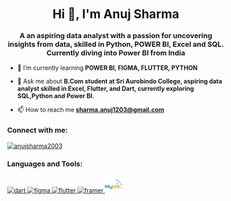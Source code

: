 <h1 align="center">Hi 👋, I'm Anuj Sharma</h1>
<h3 align="center">A an aspiring data analyst with a passion for uncovering insights from data, skilled in Python, POWER BI, Excel and SQL. Currently diving into Power BI from India</h3>

- 🌱 I’m currently learning **POWER BI, FIGMA, FLUTTER, PYTHON**

- 💬 Ask me about **B.Com student at Sri Aurobindo College, aspiring data analyst skilled in Excel, Flutter, and Dart, currently exploring SQL,Python and Power BI.**

- 📫 How to reach me **sharma.anuj1203@gmail.com**

<h3 align="left">Connect with me:</h3>
<p align="left">
<a href="https://linkedin.com/in/anujsharma2003" target="blank"><img align="center" src="https://raw.githubusercontent.com/rahuldkjain/github-profile-readme-generator/master/src/images/icons/Social/linked-in-alt.svg" alt="anujsharma2003" height="30" width="40" /></a>
</p>

<h3 align="left">Languages and Tools:</h3>
<p align="left"> <a href="https://dart.dev" target="_blank" rel="noreferrer"> <img src="https://www.vectorlogo.zone/logos/dartlang/dartlang-icon.svg" alt="dart" width="40" height="40"/> </a> <a href="https://www.figma.com/" target="_blank" rel="noreferrer"> <img src="https://www.vectorlogo.zone/logos/figma/figma-icon.svg" alt="figma" width="40" height="40"/> </a> <a href="https://flutter.dev" target="_blank" rel="noreferrer"> <img src="https://www.vectorlogo.zone/logos/flutterio/flutterio-icon.svg" alt="flutter" width="40" height="40"/> </a> <a href="https://www.framer.com/" target="_blank" rel="noreferrer"> <img src="https://www.vectorlogo.zone/logos/framer/framer-icon.svg" alt="framer" width="40" height="40"/> </a> <a href="https://www.mysql.com/" target="_blank" rel="noreferrer"> <img src="https://raw.githubusercontent.com/devicons/devicon/master/icons/mysql/mysql-original-wordmark.svg" alt="mysql" width="40" height="40"/> </a> </p>
